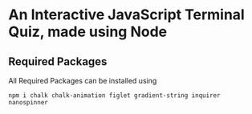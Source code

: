 # An Interactive JavaScript Terminal Quiz, made using Node

## Required Packages

All Required Packages can be installed using

``` node
npm i chalk chalk-animation figlet gradient-string inquirer nanospinner
```